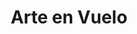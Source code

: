 ---
layout: proyectos
title: Arte en Vuelo
nameurl: arteenvuelo
description: Es un proyecto que concibe a la educación artística como unos de los principales motores para el desarrollo humano y la integración social. Así, mediante este proyecto se realizan durante 5 meses talleres artísticos en barrios de la periferia, buscando a través del arte desarrollar competencias e inteligencias del destinatario, generar una formación en valores, y promover la integración social. Vivimos en una sociedad en la que existe una notable desigualdad de oportunidades, en que encontramos sectores sociales excluidos, marginados, oprimidos, donde la crudeza de la realidad social se manifiesta imposibilitándoles el desarrollo como personas. De allí la necesidad de un proyecto educativo que genere desarrollo e inclusión, y vemos en el arte la mejor manera de lograrlo. ¿Por qué “Arte en Vuelo”? Porque percibimos al arte como una posibilidad de autodescubrimiento personal y una de las mejores formas de interactuar y sensibilizarnos con el mundo, dándonos un sinfín de posibilidades de expresarnos y desarrollarnos. De tal forma, la educación artística se convierte en una actividad vital para el desarrollo integral de la persona, ya que despierta y explota sus facultades y enriquece, como actividad cultural, a la sociedad en su conjunto. Tal así que el Arte nos permite explotar nuestras capacidades, desarrollar nuestras inteligencias, desconocer nuestros límites, derribar nuestros horizontes... nos permite volar.
photospastevents:
sedes:
  - buenosaires
  - mendoza
  - rosario
  - salta
  - chaco
objectives:
target:
linkinscription:
# faq:
#   - pregunta: "¿Pregunta?"
#     respuesta: "Respuesta"
#   - pregunta: "¿Pregunta?"
#     respuesta: "Respuesta"
---